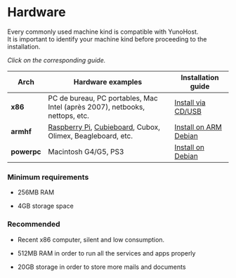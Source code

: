 # Hardware

Every commonly used machine kind is compatible with YunoHost.    
It is important to identify your machine kind before proceeding to the installation.

*Click on the corresponding guide.*

| Arch | Hardware examples | Installation guide |
|------|-----------------------|----------------------|
| **x86** | PC de bureau, PC portables, Mac Intel (après 2007), netbooks, nettops, etc. | [Install via CD/USB](/install_iso) |
| **armhf** | [Raspberry Pi](/install_on_raspberry), [Cubieboard](/install_on_cubieboard), Cubox, Olimex, Beagleboard, etc. | [Install on ARM Debian](/install_on_debian) |
| **powerpc** | Macintosh G4/G5, PS3 |  [Install on Debian](/install_on_debian) |


### Minimum requirements

* 256MB RAM

* 4GB storage space

### Recommended

* Recent x86 computer, silent and low consumption.

* 512MB RAM in order to run all the services and apps properly

* 20GB storage in order to store more mails and documents
